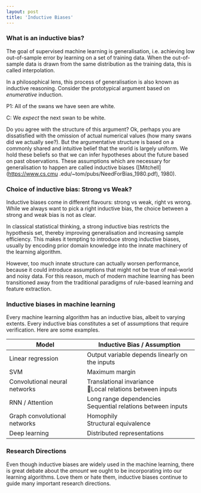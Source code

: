 ```yaml
---
layout: post
title: 'Inductive Biases'
---
```

### What is an inductive bias?
The goal of supervised machine learning is generalisation, i.e. achieving low out-of-sample error by learning on a set of training data. When the out-of-sample data is drawn from the same distribution as the training data, this is called interpolation. 

In a philosophical lens, this process of generalisation is also known as inductive reasoning. Consider the prototypical argument based on
 *enumerative* induction.

P1: All of the swans we have seen are white.

C: We *expect* the next swan to be white. 

Do you agree with the structure of this argument? Ok, perhaps you are dissatisfied with the omission of actual numerical values (how many
 swans did we actually see?). But the argumentative structure is based on a commonly shared and intuitive belief that the world is 
 largely uniform. We hold these beliefs so that we can infer hypotheses about the future based on past observations. These assumptions 
 which are necessary for generalisation to happen are called inductive biases ([Mitchell](https://www.cs.cmu
 .edu/~tom/pubs/NeedForBias_1980.pdf), 1980).

### Choice of inductive bias: Strong vs Weak?
Inductive biases come in different flavours: strong vs weak, right vs wrong. While we always want to pick a right inductive bias, the choice between a strong and weak bias is not as clear. 

In classical statistical thinking, a strong inductive bias restricts the hypothesis set, thereby improving generalisation and increasing sample efficiency. This makes it tempting to introduce strong inductive biases, usually by encoding prior domain knowledge into the innate machinery of the learning algorithm. 

However, too much innate structure can actually worsen performance, because it could introduce assumptions that might not be true of real-world and noisy data. For this reason, much of modern machine learning has been transitioned away from the traditional paradigms of rule-based learning and feature extraction.

### Inductive biases in machine learning
Every machine learning algorithm has an inductive bias, albeit to varying extents. Every inductive bias constitutes a set of assumptions that require verification. Here are some examples. 

| Model | Inductive Bias / Assumption |
| --- | --- |
| Linear regression | Output variable depends linearly on the inputs |
| SVM | Maximum margin |
| Convolutional neural networks | Translational invariance <br>Local relations between inputs |
| RNN / Attention | Long range dependencies <br> Sequential relations between inputs |
| Graph convolutional networks | Homophily <br> Structural equivalence |
| Deep learning | Distributed representations |

### Research Directions
Even though inductive biases are widely used in the machine learning, there is great debate about the *amount* we ought to be 
incorporating into our learning algorithms. Love them or hate them, inductive biases continue to guide many important research directions. 
